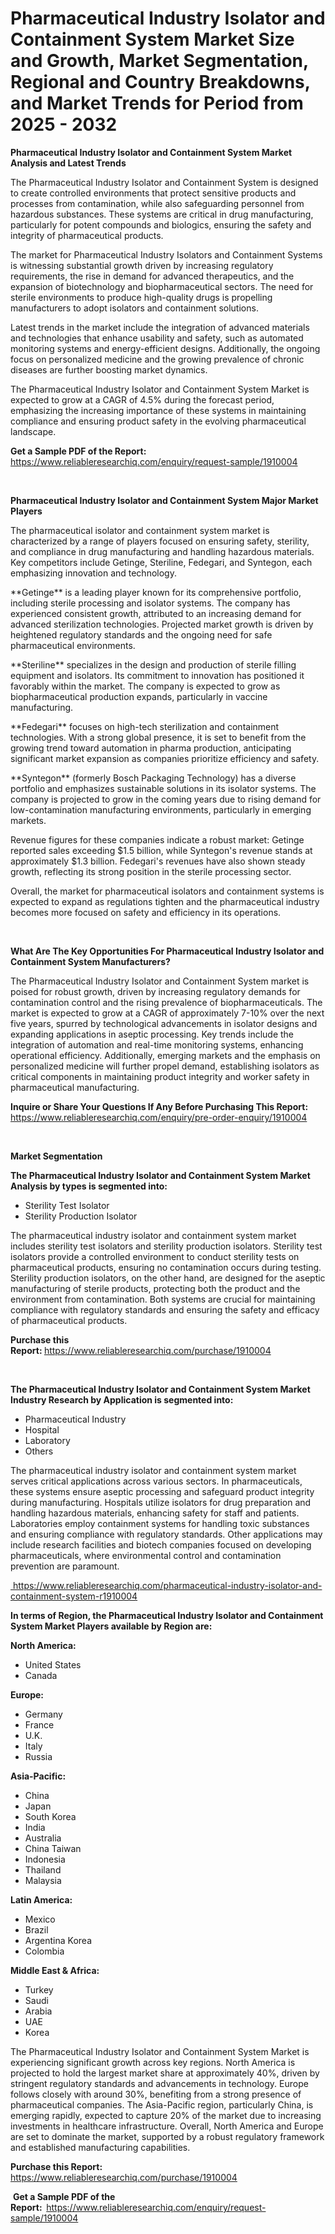 <p><h1>Pharmaceutical Industry Isolator and Containment System Market Size and Growth, Market Segmentation, Regional and Country Breakdowns, and Market Trends for Period from 2025 -  2032</h1></p><p><strong>Pharmaceutical Industry Isolator and Containment System Market Analysis and Latest Trends</strong></p>
<p><p>The Pharmaceutical Industry Isolator and Containment System is designed to create controlled environments that protect sensitive products and processes from contamination, while also safeguarding personnel from hazardous substances. These systems are critical in drug manufacturing, particularly for potent compounds and biologics, ensuring the safety and integrity of pharmaceutical products.</p><p>The market for Pharmaceutical Industry Isolators and Containment Systems is witnessing substantial growth driven by increasing regulatory requirements, the rise in demand for advanced therapeutics, and the expansion of biotechnology and biopharmaceutical sectors. The need for sterile environments to produce high-quality drugs is propelling manufacturers to adopt isolators and containment solutions.</p><p>Latest trends in the market include the integration of advanced materials and technologies that enhance usability and safety, such as automated monitoring systems and energy-efficient designs. Additionally, the ongoing focus on personalized medicine and the growing prevalence of chronic diseases are further boosting market dynamics.</p><p>The Pharmaceutical Industry Isolator and Containment System Market is expected to grow at a CAGR of 4.5% during the forecast period, emphasizing the increasing importance of these systems in maintaining compliance and ensuring product safety in the evolving pharmaceutical landscape.</p></p>
<p><strong>Get a Sample PDF of the Report:&nbsp;</strong> <a href="https://www.reliableresearchiq.com/enquiry/request-sample/1910004?utm_campaign=2749&utm_medium=2&utm_source=Github&utm_content=ia&utm_term=16042025&utm_id=pharmaceutical-industry-isolator-and-containment-system">https://www.reliableresearchiq.com/enquiry/request-sample/1910004</a></p>
<p>&nbsp;</p>
<p><strong>Pharmaceutical Industry Isolator and Containment System Major Market Players</strong></p>
<p><p>The pharmaceutical isolator and containment system market is characterized by a range of players focused on ensuring safety, sterility, and compliance in drug manufacturing and handling hazardous materials. Key competitors include Getinge, Steriline, Fedegari, and Syntegon, each emphasizing innovation and technology.</p><p>**Getinge** is a leading player known for its comprehensive portfolio, including sterile processing and isolator systems. The company has experienced consistent growth, attributed to an increasing demand for advanced sterilization technologies. Projected market growth is driven by heightened regulatory standards and the ongoing need for safe pharmaceutical environments.</p><p>**Steriline** specializes in the design and production of sterile filling equipment and isolators. Its commitment to innovation has positioned it favorably within the market. The company is expected to grow as biopharmaceutical production expands, particularly in vaccine manufacturing.</p><p>**Fedegari** focuses on high-tech sterilization and containment technologies. With a strong global presence, it is set to benefit from the growing trend toward automation in pharma production, anticipating significant market expansion as companies prioritize efficiency and safety.</p><p>**Syntegon** (formerly Bosch Packaging Technology) has a diverse portfolio and emphasizes sustainable solutions in its isolator systems. The company is projected to grow in the coming years due to rising demand for low-contamination manufacturing environments, particularly in emerging markets.</p><p>Revenue figures for these companies indicate a robust market: Getinge reported sales exceeding $1.5 billion, while Syntegon's revenue stands at approximately $1.3 billion. Fedegari's revenues have also shown steady growth, reflecting its strong position in the sterile processing sector.</p><p>Overall, the market for pharmaceutical isolators and containment systems is expected to expand as regulations tighten and the pharmaceutical industry becomes more focused on safety and efficiency in its operations.</p></p>
<p>&nbsp;</p>
<p><strong>What Are The Key Opportunities For Pharmaceutical Industry Isolator and Containment System Manufacturers?</strong></p>
<p><p>The Pharmaceutical Industry Isolator and Containment System market is poised for robust growth, driven by increasing regulatory demands for contamination control and the rising prevalence of biopharmaceuticals. The market is expected to grow at a CAGR of approximately 7-10% over the next five years, spurred by technological advancements in isolator designs and expanding applications in aseptic processing. Key trends include the integration of automation and real-time monitoring systems, enhancing operational efficiency. Additionally, emerging markets and the emphasis on personalized medicine will further propel demand, establishing isolators as critical components in maintaining product integrity and worker safety in pharmaceutical manufacturing.</p></p>
<p><strong>Inquire or Share Your Questions If Any Before Purchasing This Report:</strong> <a href="https://www.reliableresearchiq.com/enquiry/pre-order-enquiry/1910004?utm_campaign=2749&utm_medium=2&utm_source=Github&utm_content=ia&utm_term=16042025&utm_id=pharmaceutical-industry-isolator-and-containment-system">https://www.reliableresearchiq.com/enquiry/pre-order-enquiry/1910004</a></p>
<p>&nbsp;</p>
<p><strong>Market Segmentation</strong></p>
<p><strong>The Pharmaceutical Industry Isolator and Containment System Market Analysis by types is segmented into:</strong></p>
<p><ul><li>Sterility Test Isolator</li><li>Sterility Production Isolator</li></ul></p>
<p><p>The pharmaceutical industry isolator and containment system market includes sterility test isolators and sterility production isolators. Sterility test isolators provide a controlled environment to conduct sterility tests on pharmaceutical products, ensuring no contamination occurs during testing. Sterility production isolators, on the other hand, are designed for the aseptic manufacturing of sterile products, protecting both the product and the environment from contamination. Both systems are crucial for maintaining compliance with regulatory standards and ensuring the safety and efficacy of pharmaceutical products.</p></p>
<p><strong>Purchase this Report:&nbsp;</strong><a href="https://www.reliableresearchiq.com/purchase/1910004?utm_campaign=2749&utm_medium=2&utm_source=Github&utm_content=ia&utm_term=16042025&utm_id=pharmaceutical-industry-isolator-and-containment-system">https://www.reliableresearchiq.com/purchase/1910004</a></p>
<p>&nbsp;</p>
<p><strong>The Pharmaceutical Industry Isolator and Containment System Market Industry Research by Application is segmented into:</strong></p>
<p><ul><li>Pharmaceutical Industry</li><li>Hospital</li><li>Laboratory</li><li>Others</li></ul></p>
<p><p>The pharmaceutical industry isolator and containment system market serves critical applications across various sectors. In pharmaceuticals, these systems ensure aseptic processing and safeguard product integrity during manufacturing. Hospitals utilize isolators for drug preparation and handling hazardous materials, enhancing safety for staff and patients. Laboratories employ containment systems for handling toxic substances and ensuring compliance with regulatory standards. Other applications may include research facilities and biotech companies focused on developing pharmaceuticals, where environmental control and contamination prevention are paramount.</p></p>
<p><a href="https://www.reliableresearchiq.com/pharmaceutical-industry-isolator-and-containment-system-r1910004?utm_campaign=2749&utm_medium=2&utm_source=Github&utm_content=ia&utm_term=16042025&utm_id=pharmaceutical-industry-isolator-and-containment-system">&nbsp;https://www.reliableresearchiq.com/pharmaceutical-industry-isolator-and-containment-system-r1910004</a></p>
<p><strong>In terms of Region, the Pharmaceutical Industry Isolator and Containment System Market Players available by Region are:</strong></p>
<p>
    <p> <strong> North America: </strong>
        <ul>
            <li>United States</li>
            <li>Canada</li>
        </ul>
        </p> 
    <p> <strong> Europe: </strong>
        <ul>
            <li>Germany</li>
            <li>France</li>
            <li>U.K.</li>
            <li>Italy</li>
            <li>Russia</li>
        </ul>
        </p> 
    <p> <strong> Asia-Pacific: </strong>
        <ul>
            <li>China</li>
            <li>Japan</li>
            <li>South Korea</li>
            <li>India</li>
            <li>Australia</li>
            <li>China Taiwan</li>
            <li>Indonesia</li>
            <li>Thailand</li>
            <li>Malaysia</li>
        </ul>
        </p> 
    <p> <strong> Latin America: </strong>
        <ul>
            <li>Mexico</li>
            <li>Brazil</li>
            <li>Argentina Korea</li>
            <li>Colombia</li>
        </ul>
        </p> 
    <p> <strong> Middle East & Africa: </strong>
        <ul>
            <li>Turkey</li>
            <li>Saudi</li>
            <li>Arabia</li>
            <li>UAE</li>
            <li>Korea</li>
        </ul>
    </p>
    </p>
<p><p>The Pharmaceutical Industry Isolator and Containment System Market is experiencing significant growth across key regions. North America is projected to hold the largest market share at approximately 40%, driven by stringent regulatory standards and advancements in technology. Europe follows closely with around 30%, benefiting from a strong presence of pharmaceutical companies. The Asia-Pacific region, particularly China, is emerging rapidly, expected to capture 20% of the market due to increasing investments in healthcare infrastructure. Overall, North America and Europe are set to dominate the market, supported by a robust regulatory framework and established manufacturing capabilities.</p></p>
<p><strong>Purchase this Report: </strong><a href="https://www.reliableresearchiq.com/purchase/1910004?utm_campaign=2749&utm_medium=2&utm_source=Github&utm_content=ia&utm_term=16042025&utm_id=pharmaceutical-industry-isolator-and-containment-system">https://www.reliableresearchiq.com/purchase/1910004</a></p>
<p>&nbsp;<strong>Get a Sample PDF of the Report:&nbsp;&nbsp;</strong><a href="https://www.reliableresearchiq.com/enquiry/request-sample/1910004?utm_campaign=2749&utm_medium=2&utm_source=Github&utm_content=ia&utm_term=16042025&utm_id=pharmaceutical-industry-isolator-and-containment-system">https://www.reliableresearchiq.com/enquiry/request-sample/1910004</a></p>
<p><strong></strong></p>
<p><p></p><p></p><p></p></p>